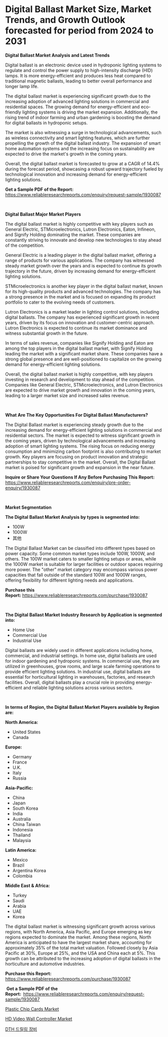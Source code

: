 <p><h1>Digital Ballast Market Size, Market Trends, and Growth Outlook forecasted for period from 2024 to 2031</h1></p><p><strong>Digital Ballast Market Analysis and Latest Trends</strong></p>
<p><p>Digital ballast is an electronic device used in hydroponic lighting systems to regulate and control the power supply to high-intensity discharge (HID) lamps. It is more energy-efficient and produces less heat compared to traditional magnetic ballasts, leading to better overall performance and longer lamp life.</p><p>The digital ballast market is experiencing significant growth due to the increasing adoption of advanced lighting solutions in commercial and residential spaces. The growing demand for energy-efficient and eco-friendly lighting systems is driving the market expansion. Additionally, the rising trend of indoor farming and urban gardening is boosting the demand for digital ballasts in hydroponic setups.</p><p>The market is also witnessing a surge in technological advancements, such as wireless connectivity and smart lighting features, which are further propelling the growth of the digital ballast industry. The expansion of smart home automation systems and the increasing focus on sustainability are expected to drive the market's growth in the coming years.</p><p>Overall, the digital ballast market is forecasted to grow at a CAGR of 14.4% during the forecast period, showcasing a robust upward trajectory fueled by technological innovation and increasing demand for energy-efficient lighting solutions.</p></p>
<p><strong>Get a Sample PDF of the Report:&nbsp;</strong> <a href="https://www.reliableresearchreports.com/enquiry/request-sample/1930087">https://www.reliableresearchreports.com/enquiry/request-sample/1930087</a></p>
<p>&nbsp;</p>
<p><strong>Digital Ballast Major Market Players</strong></p>
<p><p>The digital ballast market is highly competitive with key players such as General Electric, STMicroelectronics, Lutron Electronics, Eaton, Infineon, and Signify Holding dominating the market. These companies are constantly striving to innovate and develop new technologies to stay ahead of the competition.</p><p>General Electric is a leading player in the digital ballast market, offering a range of products for various applications. The company has witnessed steady market growth over the years and is expected to continue its growth trajectory in the future, driven by increasing demand for energy-efficient lighting solutions.</p><p>STMicroelectronics is another key player in the digital ballast market, known for its high-quality products and advanced technologies. The company has a strong presence in the market and is focused on expanding its product portfolio to cater to the evolving needs of customers.</p><p>Lutron Electronics is a market leader in lighting control solutions, including digital ballasts. The company has experienced significant growth in recent years, driven by its focus on innovation and customer-centric approach. Lutron Electronics is expected to continue its market dominance and witness substantial growth in the future.</p><p>In terms of sales revenue, companies like Signify Holding and Eaton are among the top players in the digital ballast market, with Signify Holding leading the market with a significant market share. These companies have a strong global presence and are well-positioned to capitalize on the growing demand for energy-efficient lighting solutions.</p><p>Overall, the digital ballast market is highly competitive, with key players investing in research and development to stay ahead of the competition. Companies like General Electric, STMicroelectronics, and Lutron Electronics are expected to drive market growth and innovation in the coming years, leading to a larger market size and increased sales revenue.</p></p>
<p>&nbsp;</p>
<p><strong>What Are The Key Opportunities For Digital Ballast Manufacturers?</strong></p>
<p><p>The Digital Ballast market is experiencing steady growth due to the increasing demand for energy-efficient lighting solutions in commercial and residential sectors. The market is expected to witness significant growth in the coming years, driven by technological advancements and increasing adoption of smart lighting systems. The rising focus on reducing energy consumption and minimizing carbon footprint is also contributing to market growth. Key players are focusing on product innovation and strategic partnerships to stay competitive in the market. Overall, the Digital Ballast market is poised for significant growth and expansion in the near future.</p></p>
<p><strong>Inquire or Share Your Questions If Any Before Purchasing This Report:</strong> <a href="https://www.reliableresearchreports.com/enquiry/pre-order-enquiry/1930087">https://www.reliableresearchreports.com/enquiry/pre-order-enquiry/1930087</a></p>
<p>&nbsp;</p>
<p><strong>Market Segmentation</strong></p>
<p><strong>The Digital Ballast Market Analysis by types is segmented into:</strong></p>
<p><ul><li>100W</li><li>1000W</li><li>其他</li></ul></p>
<p><p>The Digital Ballast Market can be classified into different types based on power capacity. Some common market types include 100W, 1000W, and others. The 100W market caters to smaller lighting setups or areas, while the 1000W market is suitable for larger facilities or outdoor spaces requiring more power. The "other" market category may encompass various power capacities that fall outside of the standard 100W and 1000W ranges, offering flexibility for different lighting needs and applications.</p></p>
<p><strong>Purchase this Report:&nbsp;</strong><a href="https://www.reliableresearchreports.com/purchase/1930087">https://www.reliableresearchreports.com/purchase/1930087</a></p>
<p>&nbsp;</p>
<p><strong>The Digital Ballast Market Industry Research by Application is segmented into:</strong></p>
<p><ul><li>Home Use</li><li>Commercial Use</li><li>Industrial Use</li></ul></p>
<p><p>Digital ballasts are widely used in different applications including home, commercial, and industrial settings. In home use, digital ballasts are used for indoor gardening and hydroponic systems. In commercial use, they are utilized in greenhouses, grow rooms, and large scale farming operations to provide efficient lighting solutions. In industrial use, digital ballasts are essential for horticultural lighting in warehouses, factories, and research facilities. Overall, digital ballasts play a crucial role in providing energy-efficient and reliable lighting solutions across various sectors.</p></p>
<p>&nbsp;</p>
<p><strong>In terms of Region, the Digital Ballast Market Players available by Region are:</strong></p>
<p>
    <p> <strong> North America: </strong>
        <ul>
            <li>United States</li>
            <li>Canada</li>
        </ul>
        </p> 
    <p> <strong> Europe: </strong>
        <ul>
            <li>Germany</li>
            <li>France</li>
            <li>U.K.</li>
            <li>Italy</li>
            <li>Russia</li>
        </ul>
        </p> 
    <p> <strong> Asia-Pacific: </strong>
        <ul>
            <li>China</li>
            <li>Japan</li>
            <li>South Korea</li>
            <li>India</li>
            <li>Australia</li>
            <li>China Taiwan</li>
            <li>Indonesia</li>
            <li>Thailand</li>
            <li>Malaysia</li>
        </ul>
        </p> 
    <p> <strong> Latin America: </strong>
        <ul>
            <li>Mexico</li>
            <li>Brazil</li>
            <li>Argentina Korea</li>
            <li>Colombia</li>
        </ul>
        </p> 
    <p> <strong> Middle East & Africa: </strong>
        <ul>
            <li>Turkey</li>
            <li>Saudi</li>
            <li>Arabia</li>
            <li>UAE</li>
            <li>Korea</li>
        </ul>
    </p>
    </p>
<p><p>The digital ballast market is witnessing significant growth across various regions, with North America, Asia Pacific, and Europe emerging as key regions expected to dominate the market. Among these regions, North America is anticipated to have the largest market share, accounting for approximately 35% of the total market valuation. Followed closely by Asia Pacific at 30%, Europe at 25%, and the USA and China each at 5%. This growth can be attributed to the increasing adoption of digital ballasts in the horticulture and automotive industries.</p></p>
<p><strong>Purchase this Report: </strong><a href="https://www.reliableresearchreports.com/purchase/1930087">https://www.reliableresearchreports.com/purchase/1930087</a></p>
<p>&nbsp;<strong>Get a Sample PDF of the Report:&nbsp;&nbsp;</strong><a href="https://www.reliableresearchreports.com/enquiry/request-sample/1930087">https://www.reliableresearchreports.com/enquiry/request-sample/1930087</a></p>
<p><strong></strong></p>
<p><p><a href="https://github.com/Glendatilghmankmgz0rbhwpy/Market-Research-Report-List-1/blob/main/plastic-chip-cards-market.md">Plastic Chip Cards Market</a></p><p><a href="https://github.com/dx0328/Market-Research-Report-List-2/blob/main/hd-video-wall-controller-market.md">HD Video Wall Controller Market</a></p><p><a href="https://github.com/fernandotryO5lson96765/Market-Research-Report-List-1/blob/main/762545411238.md">DTH 드릴링 장비</a></p></p>